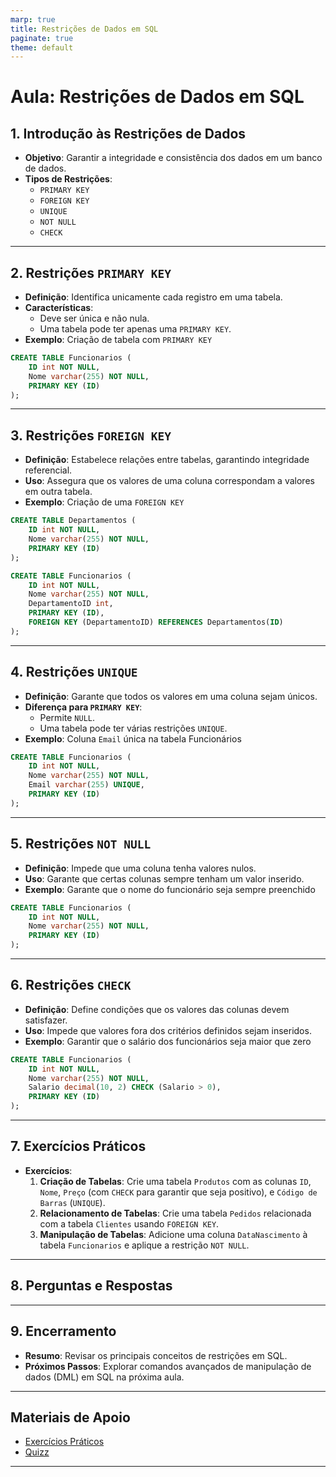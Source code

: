 ```yaml
---
marp: true
title: Restrições de Dados em SQL
paginate: true
theme: default
---
```


# Aula: Restrições de Dados em SQL

## 1. Introdução às Restrições de Dados
  - **Objetivo**: Garantir a integridade e consistência dos dados em um banco de dados.
  - **Tipos de Restrições**: 
    - `PRIMARY KEY`
    - `FOREIGN KEY`
    - `UNIQUE`
    - `NOT NULL`
    - `CHECK`

---

## 2. Restrições `PRIMARY KEY`
  - **Definição**: Identifica unicamente cada registro em uma tabela.
  - **Características**:
    - Deve ser única e não nula.
    - Uma tabela pode ter apenas uma `PRIMARY KEY`.
- **Exemplo**: Criação de tabela com `PRIMARY KEY`
  
```sql
CREATE TABLE Funcionarios (
    ID int NOT NULL,
    Nome varchar(255) NOT NULL,
    PRIMARY KEY (ID)
);
```

---

## 3. Restrições `FOREIGN KEY`
  - **Definição**: Estabelece relações entre tabelas, garantindo integridade referencial.
  - **Uso**: Assegura que os valores de uma coluna correspondam a valores em outra tabela.
- **Exemplo**: Criação de uma `FOREIGN KEY`
  
```sql
CREATE TABLE Departamentos (
    ID int NOT NULL,
    Nome varchar(255) NOT NULL,
    PRIMARY KEY (ID)
);

CREATE TABLE Funcionarios (
    ID int NOT NULL,
    Nome varchar(255) NOT NULL,
    DepartamentoID int,
    PRIMARY KEY (ID),
    FOREIGN KEY (DepartamentoID) REFERENCES Departamentos(ID)
);
```

---

## 4. Restrições `UNIQUE`
  - **Definição**: Garante que todos os valores em uma coluna sejam únicos.
  - **Diferença para `PRIMARY KEY`**:
    - Permite `NULL`.
    - Uma tabela pode ter várias restrições `UNIQUE`.
- **Exemplo**: Coluna `Email` única na tabela Funcionários
  
```sql
CREATE TABLE Funcionarios (
    ID int NOT NULL,
    Nome varchar(255) NOT NULL,
    Email varchar(255) UNIQUE,
    PRIMARY KEY (ID)
);
```

---

## 5. Restrições `NOT NULL`
  - **Definição**: Impede que uma coluna tenha valores nulos.
  - **Uso**: Garante que certas colunas sempre tenham um valor inserido.
- **Exemplo**: Garante que o nome do funcionário seja sempre preenchido
  
```sql
CREATE TABLE Funcionarios (
    ID int NOT NULL,
    Nome varchar(255) NOT NULL,
    PRIMARY KEY (ID)
);
```

---

## 6. Restrições `CHECK`
  - **Definição**: Define condições que os valores das colunas devem satisfazer.
  - **Uso**: Impede que valores fora dos critérios definidos sejam inseridos.
- **Exemplo**: Garantir que o salário dos funcionários seja maior que zero
  
```sql
CREATE TABLE Funcionarios (
    ID int NOT NULL,
    Nome varchar(255) NOT NULL,
    Salario decimal(10, 2) CHECK (Salario > 0),
    PRIMARY KEY (ID)
);
```

---

## 7. Exercícios Práticos
  - **Exercícios**:
    1. **Criação de Tabelas**: Crie uma tabela `Produtos` com as colunas `ID`, `Nome`, `Preço` (com `CHECK` para garantir que seja positivo), e `Código de Barras` (`UNIQUE`).
    2. **Relacionamento de Tabelas**: Crie uma tabela `Pedidos` relacionada com a tabela `Clientes` usando `FOREIGN KEY`.
    3. **Manipulação de Tabelas**: Adicione uma coluna `DataNascimento` à tabela `Funcionarios` e aplique a restrição `NOT NULL`.

---

## 8. Perguntas e Respostas

---

## 9. Encerramento
  - **Resumo**: Revisar os principais conceitos de restrições em SQL.
  - **Próximos Passos**: Explorar comandos avançados de manipulação de dados (DML) em SQL na próxima aula.

---

## Materiais de Apoio
- [Exercícios Práticos](../exercicios/README.md)
- [Quizz](https://quizizz.com/admin/quiz/66c502251dba3184b1d0b3d7?source=quiz_share)

---
